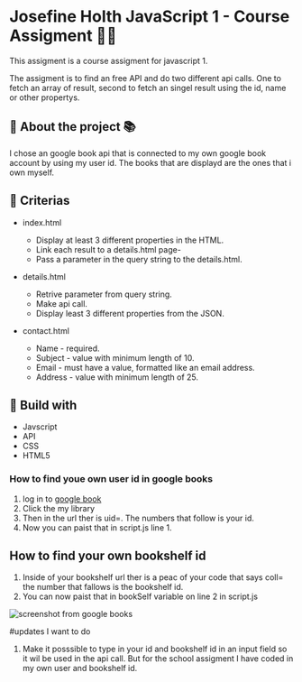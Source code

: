 # Josefine Holth JavaScript 1 -  Course Assigment :woman_technologist:

This assigment is a course assigment for javascript 1. 

The assigment is to find an free API and do two different api calls. One to fetch an array of result, second to fetch an singel result using the id, name or other propertys. 

## :round_pushpin: About the project :books:
I chose an google book api that is connected to my own google book account by using my user id. The books that are displayd are the ones that i own myself.

## :round_pushpin: Criterias
- index.html
  - Display at least 3 different properties in the HTML. 
  - Link each result to a details.html page-
  - Pass a parameter in the query string to the details.html.

- details.html
  - Retrive parameter from query string.
  - Make api call.
  - Display least 3 different properties from the JSON. 

- contact.html
  - Name - required.
  - Subject - value with minimum length of 10.
  - Email - must have a value, formatted like an email address.
  - Address - value with minimum length of 25.

## :round_pushpin: Build with
- Javscript
- API
- CSS
- HTML5

### How to find youe own user id in google books
1. log in to [google book](https://books.google.no/)
2. Click the my library
3. Then in the url ther is uid=. The numbers that follow is your id. 
4. Now you can paist that in script.js line 1.

## How to find your own bookshelf id
1. Inside of your bookshelf url ther is a peac of your code that says coll= the number that fallows is the bookshelf id. 
2. You can now paist that in bookSelf variable on line 2 in script.js

![screenshot from google books](https://photos.google.com/photo/AF1QipNZv-h-OILIJWLFYVXy7-a1R6xNCRb-i1FVrQYT)

#updates I want to do
1. Make it posssible to type in your id and bookshelf id in an input field so it wil be used in the api call. But for the school assigment I have coded in my own user and bookshelf id.
